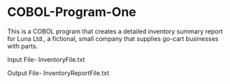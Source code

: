 # COBOL-Program-One
This is a COBOL program that creates a detailed inventory summary report for Luna Ltd., a fictional, small company that supplies go-cart businesses with parts.

Input File- InventoryFile.txt

Output File- InventoryReportFile.txt
